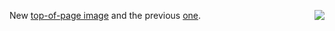 <img src="http://scripting.com/images/2019/12/10/cooperLakeWinter.png" border="0" align="right">New <a href="http://scripting.com/images/2019/12/10/cooperLakeWinter.png">top-of-page image</a> and the previous <a href="http://scripting.com/images/2019/08/21/kingKong.png">one</a>. 
